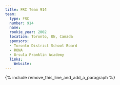 ```yaml
---
title: FRC Team 914
team:
  type: FRC
  number: 914
  name:
  rookie_year: 2002
  location: Toronto, ON, Canada
  sponsors:
  - Toronto District School Board
  - RONA
  - Ursula Franklin Academy
  links:
    Website:
---
```


{% include remove_this_line_and_add_a_paragraph %}